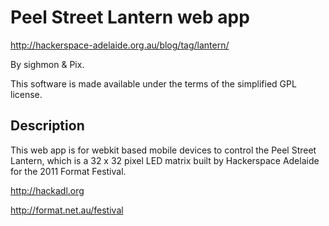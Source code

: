 Peel Street Lantern web app
===========================

<http://hackerspace-adelaide.org.au/blog/tag/lantern/>

By sighmon & Pix.

This software is made available under the terms of the simplified
GPL license.


Description
-----------

This web app is for webkit based mobile devices to control the Peel Street Lantern, which is a 32 x 32 pixel LED matrix built by Hackerspace Adelaide for the 2011 Format Festival.

<http://hackadl.org>

<http://format.net.au/festival>